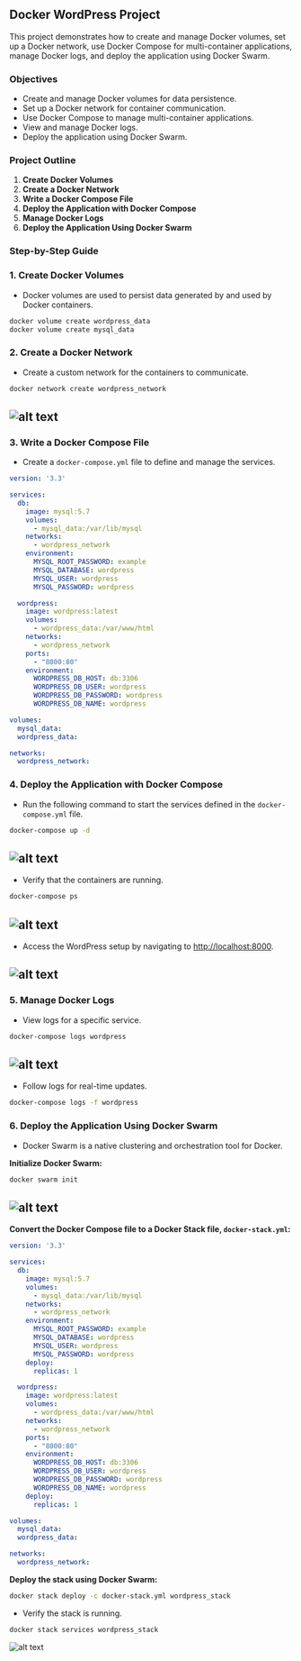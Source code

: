 
## Docker WordPress Project

This project demonstrates how to create and manage Docker volumes, set up a Docker network, use Docker Compose for multi-container applications, manage Docker logs, and deploy the application using Docker Swarm.

### Objectives

- Create and manage Docker volumes for data persistence.
- Set up a Docker network for container communication.
- Use Docker Compose to manage multi-container applications.
- View and manage Docker logs.
- Deploy the application using Docker Swarm.

### Project Outline

1. **Create Docker Volumes**
2. **Create a Docker Network**
3. **Write a Docker Compose File**
4. **Deploy the Application with Docker Compose**
5. **Manage Docker Logs**
6. **Deploy the Application Using Docker Swarm**

### Step-by-Step Guide

### 1. Create Docker Volumes

+ Docker volumes are used to persist data generated by and used by Docker containers.

```sh
docker volume create wordpress_data
docker volume create mysql_data
```

### 2. Create a Docker Network

+ Create a custom network for the containers to communicate.

```sh
docker network create wordpress_network
```

![alt text](<images/Screenshot from 2024-07-12 10-41-19.png>)
---


### 3. Write a Docker Compose File

+ Create a `docker-compose.yml` file to define and manage the services.

```yaml
version: '3.3'

services:
  db:
    image: mysql:5.7
    volumes:
      - mysql_data:/var/lib/mysql
    networks:
      - wordpress_network
    environment:
      MYSQL_ROOT_PASSWORD: example
      MYSQL_DATABASE: wordpress
      MYSQL_USER: wordpress
      MYSQL_PASSWORD: wordpress

  wordpress:
    image: wordpress:latest
    volumes:
      - wordpress_data:/var/www/html
    networks:
      - wordpress_network
    ports:
      - "8000:80"
    environment:
      WORDPRESS_DB_HOST: db:3306
      WORDPRESS_DB_USER: wordpress
      WORDPRESS_DB_PASSWORD: wordpress
      WORDPRESS_DB_NAME: wordpress

volumes:
  mysql_data:
  wordpress_data:

networks:
  wordpress_network:
```

### 4. Deploy the Application with Docker Compose

+ Run the following command to start the services defined in the `docker-compose.yml` file.

```sh
docker-compose up -d
```

![alt text](<images/Screenshot from 2024-07-12 11-03-30.png>)
---


+ Verify that the containers are running.

```sh
docker-compose ps
```

![alt text](<images/Screenshot from 2024-07-12 11-05-18.png>)
---


+ Access the WordPress setup by navigating to [http://localhost:8000](http://localhost:8000).

![alt text](<images/Screenshot from 2024-07-12 11-04-55.png>)
---


### 5. Manage Docker Logs

+ View logs for a specific service.

```sh
docker-compose logs wordpress
```

![alt text](<images/Screenshot from 2024-07-12 11-06-05.png>)
---


+ Follow logs for real-time updates.

```sh
docker-compose logs -f wordpress
```

### 6. Deploy the Application Using Docker Swarm

+ Docker Swarm is a native clustering and orchestration tool for Docker.

**Initialize Docker Swarm:**

```sh
docker swarm init
```

![alt text](<images/Screenshot from 2024-07-12 11-19-20.png>)
---


**Convert the Docker Compose file to a Docker Stack file, `docker-stack.yml`:**

```yaml
version: '3.3'

services:
  db:
    image: mysql:5.7
    volumes:
      - mysql_data:/var/lib/mysql
    networks:
      - wordpress_network
    environment:
      MYSQL_ROOT_PASSWORD: example
      MYSQL_DATABASE: wordpress
      MYSQL_USER: wordpress
      MYSQL_PASSWORD: wordpress
    deploy:
      replicas: 1

  wordpress:
    image: wordpress:latest
    volumes:
      - wordpress_data:/var/www/html
    networks:
      - wordpress_network
    ports:
      - "8000:80"
    environment:
      WORDPRESS_DB_HOST: db:3306
      WORDPRESS_DB_USER: wordpress
      WORDPRESS_DB_PASSWORD: wordpress
      WORDPRESS_DB_NAME: wordpress
    deploy:
      replicas: 1

volumes:
  mysql_data:
  wordpress_data:

networks:
  wordpress_network:
```

**Deploy the stack using Docker Swarm:**

```sh
docker stack deploy -c docker-stack.yml wordpress_stack
```


+ Verify the stack is running.

```sh
docker stack services wordpress_stack
```
![alt text](<images/Screenshot from 2024-07-12 11-30-25.png>)